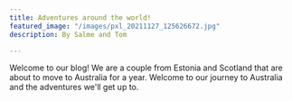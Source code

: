 ```yaml
---
title: Adventures around the world!
featured_image: "/images/pxl_20211127_125626672.jpg"
description: By Salme and Tom

---
```

Welcome to our blog! We are a couple from Estonia and Scotland that are about to move to Australia for a year. Welcome to our journey to Australia and the adventures we'll get up to. 